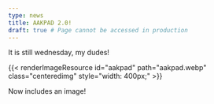 ```yaml
---
type: news
title: AAKPAD 2.0!
draft: true # Page cannot be accessed in production
---
```


It is still wednesday, my dudes!

{{< renderImageResource id="aakpad" path="aakpad.webp" class="centeredimg" style="width: 400px;" >}}

Now includes an image!
